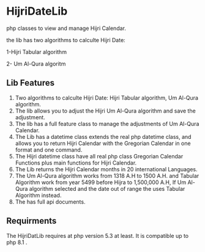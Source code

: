# HijriDateLib
php classes to view and manage Hijri Calendar.

the lib has two algorithms to calculte Hijri Date:

1-Hijri Tabular algorithm

2- Um Al-Qura algoritm

## Lib Features
1. Two algorithms to calculte Hijri Date: Hijri Tabular algorithm, Um Al-Qura algorithm.
2. The lib allows you to adjust the Hijri Um Al-Qura algorithm  and save the adjustment.
3. The lib has a full feature class to manage the adjustments of Um Al-Qura Calendar.
4. The Lib has a datetime class extends the real php datetime class, and allows you to return Hijri Calendar with the Gregorian Calendar in one format and one command.
5. The Hijri datetime class have all real php class Gregorian Calendar Functions plus main functions for Hijri Calendar.
6. The Lib returns the Hijri Calendar months in 20 international Languages.
7. The Um Al-Qura algorithm works from 1318 A.H to 1500 A.H. and Tabular Algorithm work from year 5499 before Hijra to 1,500,000 A.H, If Um Al-Qura algorithm selected and the date out of range the uses Tabular Algorithm instead.
8. The has full api documents.

## Requirments
The HijriDatLib requires at php version 5.3 at least. It is compatible up to php 8.1 .

